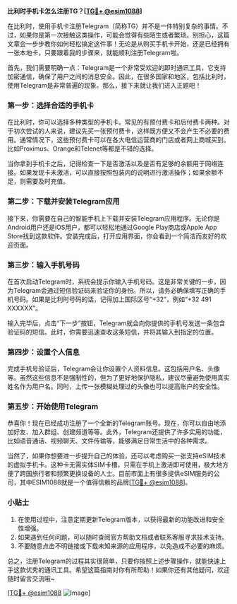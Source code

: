 **比利时手机卡怎么注册TG？[[TG💪+ @esim1088](https://t.me/s/esim1088)]**

在比利时，使用手机卡注册Telegram（简称TG）并不是一件特别复杂的事情。不过，如果你是第一次接触这类操作，可能会觉得有些陌生或者繁琐。别担心，这篇文章会一步步教你如何轻松搞定这件事！无论是从购买手机卡开始，还是已经拥有一张本地卡，只要跟着我的步骤来，就能顺利注册Telegram啦。

首先，我们需要明确一点：Telegram是一个非常受欢迎的即时通讯工具，它支持加密通信，确保了用户之间的消息安全。因此，在很多国家和地区，包括比利时，使用Telegram是非常普遍的现象。那么，接下来就让我们进入正题吧！

### 第一步：选择合适的手机卡

在比利时，你可以选择多种类型的手机卡。常见的有预付费卡和后付费卡两种。对于初次尝试的人来说，建议先买一张预付费卡，这样既方便又不会产生不必要的费用。通常情况下，这些预付费卡可以在各大电信运营商的门店或者网上商城买到。比如Proximus、Orange和Telenet等都是不错的选择。

当你拿到手机卡之后，记得检查一下是否激活以及是否有足够的余额用于网络连接。如果发现卡未激活，可以直接按照包装内的说明进行激活操作；如果余额不足，则需要及时充值。

### 第二步：下载并安装Telegram应用

接下来，你需要在自己的智能手机上下载并安装Telegram应用程序。无论你是Android用户还是iOS用户，都可以轻松地通过Google Play商店或Apple App Store找到这款软件。安装完成后，打开应用界面，你会看到一个简洁而友好的欢迎页面。

### 第三步：输入手机号码

在首次启动Telegram时，系统会提示你输入手机号码。这是非常关键的一步，因为Telegram会通过短信验证码来验证你的身份。所以，请务必确保填写正确的手机号码。如果是比利时号码的话，记得加上国际区号“+32”，例如“+32 491 XXXXXX”。

输入完毕后，点击“下一步”按钮，Telegram就会向你提供的手机号发送一条包含验证码的短信。此时，你需要迅速查收这条短信，并将其输入到指定的位置。

### 第四步：设置个人信息

完成手机号验证后，Telegram会让你设置个人资料信息。这包括用户名、头像等。虽然这些信息不是强制性的，但为了更好地保护隐私，建议尽量避免使用真实姓名作为用户名。同时，上传一张模糊处理过的头像也可以提高账户的安全性。

### 第五步：开始使用Telegram

恭喜你！现在已经成功注册了一个全新的Telegram账号。现在，你可以自由地添加好友、加入群组、创建频道等等。此外，Telegram还提供了许多实用的功能，比如语音通话、视频聊天、文件传输等，能够满足日常生活中的各种需求。

当然了，如果你想要进一步提升自己的体验，还可以考虑购买一张支持eSIM技术的虚拟手机卡。这种卡无需实体SIM卡槽，只需在手机上激活即可使用，极大地方便了跨国旅行者和频繁更换设备的人士。目前市面上有很多提供eSIM服务的公司，其中ESIM1088就是一个值得信赖的品牌[[TG💪+ @esim1088](https://t.me/s/esim1088)]。

### 小贴士

1. 在使用过程中，注意定期更新Telegram版本，以获得最新的功能改进和安全性增强。
2. 如果遇到任何问题，可以随时查阅官方帮助文档或者联系客服寻求技术支持。
3. 不要随意点击不明链接或下载未知来源的应用程序，以免造成不必要的麻烦。

总之，注册Telegram的过程其实很简单，只要你按照上述步骤操作，就能快速上手这款优秀的通讯工具。希望这篇指南对你有所帮助！如果你还有其他疑问，欢迎随时留言交流哦~

[[TG💪+ @esim1088](https://t.me/s/esim1088) ![Image](https://i.postimg.cc/4NQfJmqS/Snipaste-2025-05-13-00-14-12.png)]